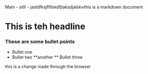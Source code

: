 Main - sitll - jasldfksjflflskdfjlaksdjalsk≈this is a markdown document
# This is teh headline 

### These are some bullet points 
* Bullet one 
* Bullet two
**another 
** Bullet three 

this is a change made through the browser
